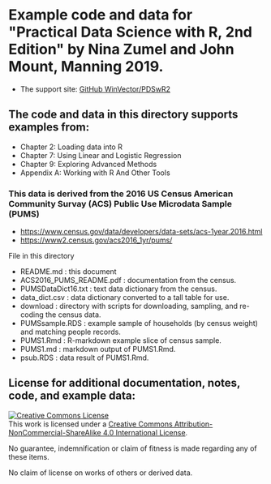

# Example code and data for "Practical Data Science with R, 2nd Edition" by Nina Zumel and John Mount, Manning 2019.

  * The support site: [GitHub WinVector/PDSwR2](https://github.com/WinVector/PDSwR2)

## The code and data in this directory supports examples from:

  * Chapter 2: Loading data into R
  * Chapter 7: Using Linear and Logistic Regression
  * Chapter 9: Exploring Advanced Methods
  * Appendix A: Working with R And Other Tools


### This data is derived from the 2016 US Census American Community Survay (ACS) Public Use Microdata Sample (PUMS)

  * https://www.census.gov/data/developers/data-sets/acs-1year.2016.html
  * https://www2.census.gov/acs2016_1yr/pums/
  

File in this directory

  * README.md : this document
  * ACS2016_PUMS_README.pdf : documentation from the census.
  * PUMSDataDict16.txt : text data dictionary from the census.
  * data_dict.csv : data dictionary converted to a tall table for use.
  * download : directory with scripts for downloading, sampling, and re-coding the census data.
  * PUMSsample.RDS : example sample of households (by census weight) and matching people records.
  * PUMS1.Rmd : R-markdown example slice of census sample.
  * PUMS1.md : markdown output of PUMS1.Rmd.
  * psub.RDS : data result of PUMS1.Rmd.



## License for additional documentation, notes, code, and example data: 

<a rel="license" href="http://creativecommons.org/licenses/by-nc-sa/4.0/"><img alt="Creative Commons License" style="border-width:0" src="http://i.creativecommons.org/l/by-nc-sa/4.0/88x31.png" /></a><br />This work is licensed under a <a rel="license" href="http://creativecommons.org/licenses/by-nc-sa/4.0/">Creative Commons Attribution-NonCommercial-ShareAlike 4.0 International License</a>.

No guarantee, indemnification or claim of fitness is made regarding any of these items.

No claim of license on works of others or derived data.

